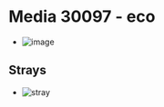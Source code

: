 # Media 30097 - eco

- ![image](https://valkyrie.cdn.ifixit.com/media/2019/06/18101453/eco.jpg)

## Strays
- ![stray](https://valkyrie.cdn.ifixit.com/media/2019/06/18101453/fuel-gauge.jpg)